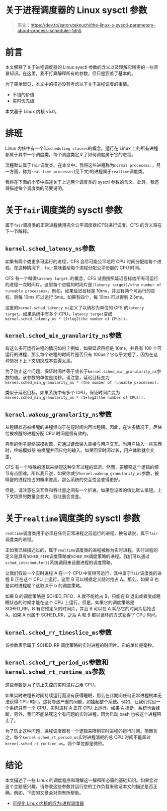# 关于进程调度器的 Linux sysctl 参数

> 原文：<https://dev.to/satorutakeuchi/the-linux-s-sysctl-parameters-about-process-scheduler-1dh5>

# 前言

本文解释了关于进程调度器的 Linux sysctl 参数的含义以及理解它所需的一些背景知识。在这里，我不打算解释所有的参数，但只是涵盖了基本的。

为了简单起见，本文中的描述没有考虑以下关于进程调度的事情。

*   不错的价值
*   实时优先级

本文基于 Linux 内核 v5.0。

# 排班

Linux 内核中有一个叫`scheduling classes`的概念。运行在 Linux 上的所有进程都属于其中一个调度类。每个调度类定义了如何调度属于它的进程。

流程默认属于`fair`调度类。在本文中，我将这些进程称为`normal processes.`，另一方面，称为`real-time processes`(见下文)的进程属于`realtime`调度类。

我将在下面的小节中描述关于上述两个调度类的 sysctl 参数的含义。此外，我还将描述每个调度类的简要说明。

# 关于`fair`调度类的 sysctl 参数

属于`fair`调度类的正常进程使用完全公平调度器(CFS)进行调度。CFS 的含义将在下一节解释。

## `kernel.sched_latency_ns`参数

如果有两个或更多可运行的进程，CFS 会尽可能公平地将 CPU 时间分配给每个进程。在这种情况下，`fair`意味着给每个进程分配公平份额的 CPU 时间。

CFS 有一个叫做`latency target.`的概念，CFS 试图按照延迟目标给所有可运行的进程一次时间片。这里每个进程的时间片是`(latency target)/<the number of runnable processes>`。例如，如果延迟目标是 10ms，并且有两个可运行的进程，则每 10ms 可以运行 5ms。如果有四个，每 10ms 可以得到 2.5ms。

这里的`kernel.sched_latency_ns`定义了以纳秒为单位的 CFS 的`latency target`。如果系统中有多个 CPU，`latency target`变成`kernel.sched_latency_ns * (1+log2(the number of CPUs)).`

## `kernel.sched_min_granularity_ns`参数

有这么多可运行进程的情况如何？例如，如果延迟目标是 10ms，并且有 100 个可运行的进程，那么每个进程的时间片是否只有 100us？它似乎太短了，因为在这种情况下上下文切换成本变得太高。

为了防止这个问题，保证时间片等于或长于`kernel.sched_min_granularity_ns`参数的值。该参数的单位是纳秒。请注意，延迟目标变为`kernel.sched_min_granularity_ns * (the number of runnable processes).`

类似于延迟目标，如果系统中有多个 CPU，保证时间片变为`kernel.sched_min_granularity_ns * (1+log2(the number of CPUs)).`

## `kernel.wakeup_granularity_ns`参数

从睡眠状态被唤醒的进程倾向于在短时间内再次睡眠。因此，在许多情况下，尽快给被唤醒的进程分配 CPU 时间是很有效的。

典型的例子是终端模拟器，它通过键盘输入直接与用户交互。当用户输入一些东西时，终端模拟器
被唤醒并回应他的输入。如果回显时间过长，用户体验就会变差。

CFS 有一个特殊的逻辑来缩短这种交互过程的延迟。然而，要解释这个逻辑的细节有点困难。所以我只说，如果你减少`kernel.wakeup_granularity_ns`参数，被唤醒的进程抢占的概率变高。那么系统的交互性会变得更好。

但是，请注意在交互性和吞吐量之间有一个折衷。如果您设置的值比默认值短，上下文切换的数量会变大，吞吐量会变差。

# 关于`realtime`调度类的 sysctl 参数

`realtime`调度类用于必须在任何正常进程之前运行的进程，换句话说，属于`fair`调度类的进程。

正如我已经描述过的，属于`realtime`调度类的进程被称为实时进程。实时进程的定义是具有`SCHED_FIFO`调度策略或`SCHED_RR`调度策略的进程。我们可以通过`sched_setscheduler()`系统调用来设置进程的调度策略。

让我们假设一个实时进程 A 在一个 CPU 中变得可运行，其中属于`fair`调度类的进程 B 正在这个 CPU 上运行。这里 B 可以根据定义随时抢占 A。那么，如果 B 也是实时进程呢？这取决于 b 的调度策略。

如果 B 的调度策略是 SCHED_FIFO，A 就不能抢占 B，只能在 B 退出或者变成睡眠状态的时候才能在这个 CPU 上运行。但是，如果它的调度策略是 SCHED_RR，B 有它预定义的时间片，并且 B 可以在 A 耗尽它的时间片后抢占 A。如果 A 也属于 SCHED_RR，之后 A 和 B 都以循环的方式获得了 CPU 时间。

## `kernel.sched_rr_timeslice_ms`参数

该参数表示属于 SCHED_RR 调度策略的实时进程的时间片。它的单位是毫秒。

## `kernel.sched_rt_period_us`参数和`kernel.sched_rt_runtime_us`参数

这些参数是为了防止失控的实时进程占用 CPU。

如果实时进程长时间持续运行而没有获得睡眠，那么在此期间任何正常进程根本无法获得 CPU 时间。这将导致严重的问题，如挂起整个系统。例如，让我们假设一个系统只有一个 CPU，实时进程 A 正在 CPU 上运行。如果 A 挂断，系统也会挂断。另外，我们不能杀死这个有问题的实时进程，因为启动 bash 也被这个进程阻止了。

为了防止这种问题，进程调度器有一个逻辑来限制实时进程的运行时间。简而言之，每个`kernel.sched_rt_period_us`实时进程消耗的总 CPU 时间不能超过`kernel.sched_rt_runtime_us`。两个单位都是微秒。

# 结论

本文描述了一些 Linux 的调度程序和理解这一解释所必需的基础知识。如果您对这个主题感兴趣，请修改这些参数并运行您的工作负载来验证本文的描述是否正确。例如，下面的文章会对你有所帮助。

*   [可视化 Linux 内核的行为:进程调度器](https://dev.to/satoru_takeuchi/visualize-the-linux-kernel-s-behavior-process-scheduler-43nm)